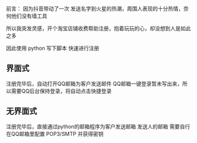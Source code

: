 前言：
因为抖音带动了一次 发送名字到火星的热潮，周围人表现的十分热情，奈何他们没有墙工具

所以我突发灵感，开个淘宝店铺收费帮助注册，抱着玩玩的心，却没想到人是如此之多

因此使用 python 写下脚本 快速进行注册

## 界面式

注册完毕后，自动打开QQ邮箱为客户发送邮件
QQ邮箱一键登录暂未写出来，所以需要QQ后台保持登录，将自动点击快捷登录

## 无界面式

注册完毕后，直接通过python的邮箱程序为客户发送邮箱
发送人的邮箱 需要自行在QQ邮箱里配置 POP3/SMTP 并获得密钥

